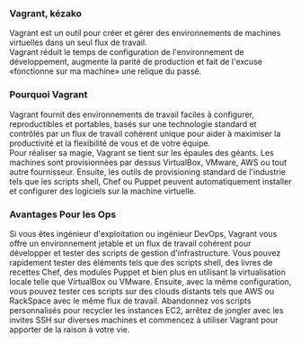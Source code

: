 
### Vagrant, kézako ###
Vagrant est un outil pour créer et gérer des environnements de machines virtuelles dans un seul flux de travail.   
Vagrant réduit le temps de configuration de l'environnement de développement, augmente la parité de production et fait de l'excuse «fonctionne sur ma machine» une relique du passé.   


### Pourquoi Vagrant ###
Vagrant fournit des environnements de travail faciles à configurer, reproductibles et portables, basés sur une technologie standard et contrôlés par un flux de travail cohérent unique pour aider à maximiser la productivité et la flexibilité de vous et de votre équipe.   
Pour réaliser sa magie, Vagrant se tient sur les épaules des géants. Les machines sont provisionnées par dessus VirtualBox, VMware, AWS ou tout autre fournisseur. Ensuite, les outils de provisioning standard de l'industrie tels que les scripts shell, Chef ou Puppet peuvent automatiquement installer et configurer des logiciels sur la machine virtuelle.   

### Avantages Pour les Ops  ###
Si vous êtes ingénieur d'exploitation ou ingénieur DevOps, Vagrant vous offre un environnement jetable et un flux de travail cohérent pour développer et tester des scripts de gestion d'infrastructure. Vous pouvez rapidement tester des éléments tels que des scripts shell, des livres de recettes Chef, des modules Puppet et bien plus en utilisant la virtualisation locale telle que VirtualBox ou VMware. Ensuite, avec la même configuration, vous pouvez tester ces scripts sur des clouds distants tels que AWS ou RackSpace avec le même flux de travail. Abandonnez vos scripts personnalisés pour recycler les instances EC2, arrêtez de jongler avec les invites SSH sur diverses machines et commencez à utiliser Vagrant pour apporter de la raison à votre vie.
